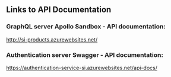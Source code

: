 
## Links to API Documentation

### GraphQL server Apollo Sandbox - API documentation:
http://si-products.azurewebsites.net/

### Authentication server Swagger - API documentation:
https://authentication-service-si.azurewebsites.net/api-docs/
